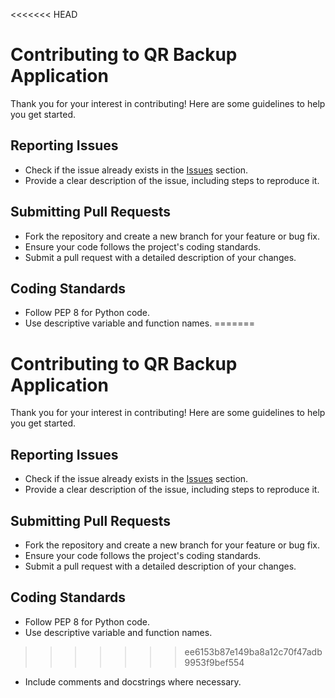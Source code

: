 <<<<<<< HEAD
# Contributing to QR Backup Application

Thank you for your interest in contributing! Here are some guidelines to help you get started.

## Reporting Issues
- Check if the issue already exists in the [Issues](https://github.com/your-username/qr-backup-app/issues) section.
- Provide a clear description of the issue, including steps to reproduce it.

## Submitting Pull Requests
- Fork the repository and create a new branch for your feature or bug fix.
- Ensure your code follows the project's coding standards.
- Submit a pull request with a detailed description of your changes.

## Coding Standards
- Follow PEP 8 for Python code.
- Use descriptive variable and function names.
=======
# Contributing to QR Backup Application

Thank you for your interest in contributing! Here are some guidelines to help you get started.

## Reporting Issues
- Check if the issue already exists in the [Issues](https://github.com/your-username/qr-backup-app/issues) section.
- Provide a clear description of the issue, including steps to reproduce it.

## Submitting Pull Requests
- Fork the repository and create a new branch for your feature or bug fix.
- Ensure your code follows the project's coding standards.
- Submit a pull request with a detailed description of your changes.

## Coding Standards
- Follow PEP 8 for Python code.
- Use descriptive variable and function names.
>>>>>>> ee6153b87e149ba8a12c70f47adb9953f9bef554
- Include comments and docstrings where necessary.